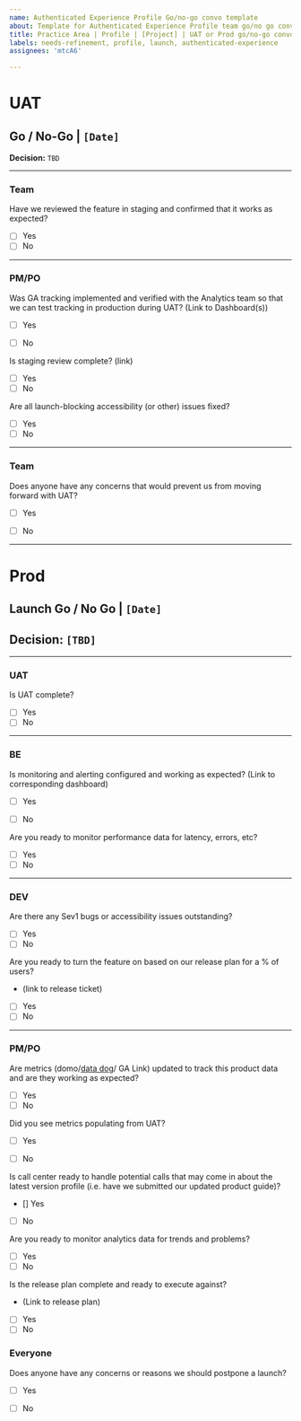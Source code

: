```yaml
---
name: Authenticated Experience Profile Go/no-go convo template
about: Template for Authenticated Experience Profile team go/no go conversations ( UAT and Prod )
title: Practice Area | Profile | [Project] | UAT or Prod go/no-go convo
labels: needs-refinement, profile, launch, authenticated-experience
assignees: 'mtcA6'

---
```

# UAT 

## Go / No-Go | `[Date]` 

**Decision:** `TBD` 

---

### Team 

Have we reviewed the feature in staging and confirmed that it works as expected?
- [ ] Yes 
- [ ] No

---
### PM/PO

Was GA tracking implemented and verified with the Analytics team so that we can test tracking in production during UAT?  (Link to Dashboard(s))
- [ ] Yes 
- [ ] No


Is staging review complete? (link) 
- [ ] Yes 
- [ ] No

 Are all launch-blocking accessibility (or other) issues fixed?
- [ ] Yes 
- [ ] No

---

### Team 

 Does anyone have any concerns that would prevent us from moving forward with UAT?
- [ ] Yes 
- [ ] No



---


# Prod
## Launch Go / No Go |  `[Date]`

## Decision: `[TBD]`




---
### UAT
Is UAT complete?
- [ ] Yes 
- [ ] No 

---
### BE 
Is monitoring and alerting configured and working as expected? (Link to corresponding dashboard)
- [ ] Yes 
- [ ] No 


Are you ready to monitor performance data for latency, errors, etc?
- [ ] Yes 
- [ ] No 

---
### DEV 
Are there any Sev1 bugs or accessibility issues outstanding?
- [ ] Yes 
- [ ] No 

Are you ready to turn the feature on based on our release plan for a % of users? 
- (link to release ticket)
- [ ] Yes 
- [ ] No 

---
### PM/PO 
Are metrics (domo/[data do](https://vagov.ddog-gov.com/dashboard/gra-npe-h52/authenticated-experience-direct-deposit?refresh_mode=sliding&from_ts=1696166658933&to_ts=1696253058933&live=true)g/ GA Link) updated to track this product data and are they working as expected? 
- [ ] Yes 
- [ ] No 

Did you see metrics populating from UAT?
- [ ] Yes 
- [ ] No 


Is call center ready to handle potential calls that may come in about the latest version profile (i.e. have we submitted our updated product guide)?
- [] Yes 
- [ ] No 


Are you ready to monitor analytics data for trends and problems?
- [ ] Yes 
- [ ] No 

Is the release plan complete and ready to execute against?
- (Link to release plan)
- [ ] Yes 
- [ ] No 

### Everyone 
Does anyone have any concerns or reasons we should postpone a launch?
- [ ] Yes 
- [ ] No 

